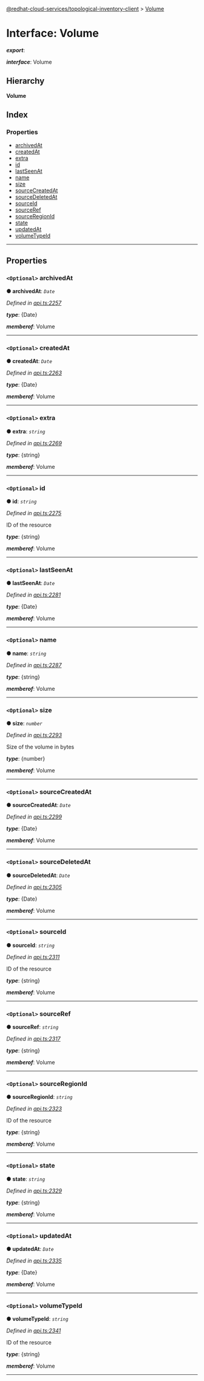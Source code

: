 [@redhat-cloud-services/topological-inventory-client](../README.md) > [Volume](../interfaces/volume.md)

# Interface: Volume

*__export__*: 

*__interface__*: Volume

## Hierarchy

**Volume**

## Index

### Properties

* [archivedAt](volume.md#archivedat)
* [createdAt](volume.md#createdat)
* [extra](volume.md#extra)
* [id](volume.md#id)
* [lastSeenAt](volume.md#lastseenat)
* [name](volume.md#name)
* [size](volume.md#size)
* [sourceCreatedAt](volume.md#sourcecreatedat)
* [sourceDeletedAt](volume.md#sourcedeletedat)
* [sourceId](volume.md#sourceid)
* [sourceRef](volume.md#sourceref)
* [sourceRegionId](volume.md#sourceregionid)
* [state](volume.md#state)
* [updatedAt](volume.md#updatedat)
* [volumeTypeId](volume.md#volumetypeid)

---

## Properties

<a id="archivedat"></a>

### `<Optional>` archivedAt

**● archivedAt**: *`Date`*

*Defined in [api.ts:2257](https://github.com/RedHatInsights/javascript-clients/blob/master/packages/topological-inventory/api.ts#L2257)*

*__type__*: {Date}

*__memberof__*: Volume

___
<a id="createdat"></a>

### `<Optional>` createdAt

**● createdAt**: *`Date`*

*Defined in [api.ts:2263](https://github.com/RedHatInsights/javascript-clients/blob/master/packages/topological-inventory/api.ts#L2263)*

*__type__*: {Date}

*__memberof__*: Volume

___
<a id="extra"></a>

### `<Optional>` extra

**● extra**: *`string`*

*Defined in [api.ts:2269](https://github.com/RedHatInsights/javascript-clients/blob/master/packages/topological-inventory/api.ts#L2269)*

*__type__*: {string}

*__memberof__*: Volume

___
<a id="id"></a>

### `<Optional>` id

**● id**: *`string`*

*Defined in [api.ts:2275](https://github.com/RedHatInsights/javascript-clients/blob/master/packages/topological-inventory/api.ts#L2275)*

ID of the resource

*__type__*: {string}

*__memberof__*: Volume

___
<a id="lastseenat"></a>

### `<Optional>` lastSeenAt

**● lastSeenAt**: *`Date`*

*Defined in [api.ts:2281](https://github.com/RedHatInsights/javascript-clients/blob/master/packages/topological-inventory/api.ts#L2281)*

*__type__*: {Date}

*__memberof__*: Volume

___
<a id="name"></a>

### `<Optional>` name

**● name**: *`string`*

*Defined in [api.ts:2287](https://github.com/RedHatInsights/javascript-clients/blob/master/packages/topological-inventory/api.ts#L2287)*

*__type__*: {string}

*__memberof__*: Volume

___
<a id="size"></a>

### `<Optional>` size

**● size**: *`number`*

*Defined in [api.ts:2293](https://github.com/RedHatInsights/javascript-clients/blob/master/packages/topological-inventory/api.ts#L2293)*

Size of the volume in bytes

*__type__*: {number}

*__memberof__*: Volume

___
<a id="sourcecreatedat"></a>

### `<Optional>` sourceCreatedAt

**● sourceCreatedAt**: *`Date`*

*Defined in [api.ts:2299](https://github.com/RedHatInsights/javascript-clients/blob/master/packages/topological-inventory/api.ts#L2299)*

*__type__*: {Date}

*__memberof__*: Volume

___
<a id="sourcedeletedat"></a>

### `<Optional>` sourceDeletedAt

**● sourceDeletedAt**: *`Date`*

*Defined in [api.ts:2305](https://github.com/RedHatInsights/javascript-clients/blob/master/packages/topological-inventory/api.ts#L2305)*

*__type__*: {Date}

*__memberof__*: Volume

___
<a id="sourceid"></a>

### `<Optional>` sourceId

**● sourceId**: *`string`*

*Defined in [api.ts:2311](https://github.com/RedHatInsights/javascript-clients/blob/master/packages/topological-inventory/api.ts#L2311)*

ID of the resource

*__type__*: {string}

*__memberof__*: Volume

___
<a id="sourceref"></a>

### `<Optional>` sourceRef

**● sourceRef**: *`string`*

*Defined in [api.ts:2317](https://github.com/RedHatInsights/javascript-clients/blob/master/packages/topological-inventory/api.ts#L2317)*

*__type__*: {string}

*__memberof__*: Volume

___
<a id="sourceregionid"></a>

### `<Optional>` sourceRegionId

**● sourceRegionId**: *`string`*

*Defined in [api.ts:2323](https://github.com/RedHatInsights/javascript-clients/blob/master/packages/topological-inventory/api.ts#L2323)*

ID of the resource

*__type__*: {string}

*__memberof__*: Volume

___
<a id="state"></a>

### `<Optional>` state

**● state**: *`string`*

*Defined in [api.ts:2329](https://github.com/RedHatInsights/javascript-clients/blob/master/packages/topological-inventory/api.ts#L2329)*

*__type__*: {string}

*__memberof__*: Volume

___
<a id="updatedat"></a>

### `<Optional>` updatedAt

**● updatedAt**: *`Date`*

*Defined in [api.ts:2335](https://github.com/RedHatInsights/javascript-clients/blob/master/packages/topological-inventory/api.ts#L2335)*

*__type__*: {Date}

*__memberof__*: Volume

___
<a id="volumetypeid"></a>

### `<Optional>` volumeTypeId

**● volumeTypeId**: *`string`*

*Defined in [api.ts:2341](https://github.com/RedHatInsights/javascript-clients/blob/master/packages/topological-inventory/api.ts#L2341)*

ID of the resource

*__type__*: {string}

*__memberof__*: Volume

___

